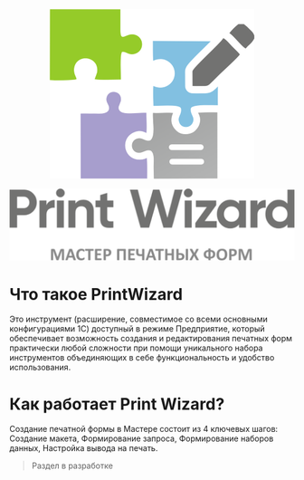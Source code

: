<p align="center"> <img src="img/logo_300.png"> </p>
<p align="center"> <img src="img/logoname.png"> </p>

# Что такое PrintWizard

Это инструмент (расширение, совместимое со всеми основными конфигурациями 1С) доступный в режиме Предприятие, который обеспечивает возможность создания и редактирования печатных форм практически любой сложности при помощи уникального набора инструментов объединяющих в себе функциональность и удобство использования.

# Как работает Print Wizard?

Создание печатной формы в Мастере состоит из 4 ключевых шагов: Создание макета, Формирование запроса, Формирование наборов данных, Настройка вывода на печать.

> Раздел в разработке